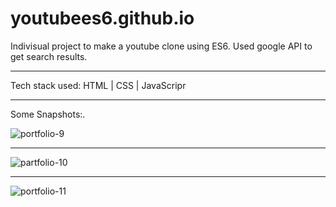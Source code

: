 # youtubees6.github.io

Indivisual project to make a youtube clone using ES6. Used google API to get search results.
<hr/>
Tech stack used: HTML | CSS | JavaScripr
<hr/>
Some Snapshots:.


![portfolio-9](https://user-images.githubusercontent.com/95832751/158729281-a808c380-479b-413e-8169-da8824327789.png)
<hr/>

![partfolio-10](https://user-images.githubusercontent.com/95832751/158729303-557de30f-e744-4c75-bad4-5faadb4cc1ba.png)
<hr/>

![portfolio-11](https://user-images.githubusercontent.com/95832751/158729334-8edbe705-871d-42ce-903f-ad3c8692f015.png)
